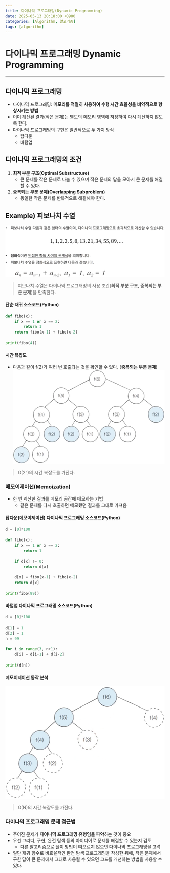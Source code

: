 ```yaml
---
title: 다이나믹 프로그래밍(Dynamic Programming)
date: 2025-05-13 20:18:00 +0900
categories: [Algorithm, 알고리즘]
tags: [algorithm]
---
```


# 다이나믹 프로그래밍 Dynamic Programming
---

## 다이나믹 프로그래밍
- 다이나믹 프로그래밍: **메모리를 적절히 사용하여 수행 시간 효율성을 비약적으로 향상시키는 방법**
- 이미 계산된 결과(작은 문제)는 별도의 메모리 영역에 저장하여 다시 계산하지 않도록 한다.
- 다이나믹 프로그래밍의 구현은 일반적으로 두 가지 방식
    - 탑다운
    - 바텀업

## 다이나믹 프로그래밍의 조건
1. **최적 부분 구조(Optimal Substructure)**
    - 큰 문제를 작은 문제로 나눌 수 있으며 작은 문제의 답을 모아서 큰 문제를 해결할 수 있다.
2. **중복되는 부분 문제(Overlapping Subproblem)**
    - 동일한 작은 문제를 반복적으로 해결해야 한다.

## Example) 피보나치 수열
![](/assets/img/posts/fibonacci.png)
> 피보나치 수열은 다이나믹 프로그래밍의 사용 조건(**최적 부분 구조, 중복되는 부분 문제**)을 만족한다.

#### 단순 재귀 소스코드(Python)
```python
def fibo(x):
    if x == 1 or x == 2:
        return 1
    return fibo(x-1) + fibo(x-2)

print(fibo(4))
```

#### 시간 복잡도
- 다음과 같이 f(2)가 여러 번 호출되는 것을 확인할 수 있다. (**중복되는 부분 문제**)
![](/assets/img/posts/fibonacci2.png)

> O(2ⁿ)의 시간 복잡도를 가진다.

### 메모이제이션(Memoization)
- 한 번 계산한 결과를 메모리 공간에 메모하는 기법
    - 같은 문제를 다시 호출하면 메모했던 결과를 그대로 가져옴

#### 탑다운(메모이제이션) 다이나믹 프로그래밍 소스코드(Python)
```python
d = [0]*100

def fibo(x):
    if x == 1 or x == 2:
        return 1

    if d[x] != 0:
        return d[x]

    d[x] = fibo(x-1) + fibo(x-2)
    return d[x]

print(fibo(99))
```

#### 바텀업 다이나믹 프로그래밍 소스코드(Python)
```python
d = [0]*100

d[1] = 1
d[2] = 1
n = 99

for i in range(3, n+1):
    d[i] = d[i-1] + d[i-2]

print(d[n])
```

#### 메모이제이션 동작 분석
![](/assets/img/posts/fibonacci3.png)
> O(N)의 시간 복잡도를 가진다.

### 다이나믹 프로그래밍 문제 접근법
- 주어진 문제가 **다이나믹 프로그래밍 유형임을 파악**하는 것이 중요
- 우선 그리디, 구현, 완전 탐색 등의 아이디어로 문제를 해결할 수 있는지 검토
    - 다른 알고리즘으로 풀이 방법이 떠오르지 않으면 다이나믹 프로그래밍을 고려
- 일단 재귀 함수로 비효율적인 완전 탐색 프로그래밍을 작성한 뒤에, 작은 문제에서 구한 답이 큰 문제에서 그대로 사용될 수 있으면 코드를 개선하는 방법을 사용할 수 있다.